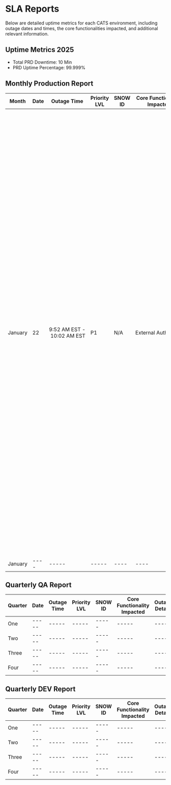 # SLA Reports

Below are detailed uptime metrics for each CATS environment, including outage dates and times, the core functionalities impacted, and additional relevant information.

## Uptime Metrics 2025

- Total PRD Downtime: 10 Min
- PRD Uptime Percentage: 99.999%

## Monthly Production Report

| Month        |      Date    | Outage Time                                              | Priority LVL  | SNOW ID   | Core Functionality Impacted    | Outage Details |
|--------------|--------------|----------------------------------------------------------|---------------|-----------|--------------------------------|----------------|
| January      | 22           | 9:52&nbsp;AM&nbsp;EST&nbsp;-&nbsp;10:02&nbsp;AM&nbsp;EST | P1            | N/A       |External&nbsp;Auth&nbsp;Route   | We experienced a temporary issue with the CATS platform related to all external authentication routes today from 9:52 AM EST to 10:02 AM EST. This issue occurred due to the Bouncer External Authentication Service being unintentionally deleted and replaced during a sync operation we executed in the Argo Dashboard. We initially believed this action would be a “graceful restart” with no downtime. However, we have now learned that the sync and replace process deletes the existing component before recreating it, leading to a brief service disruption. Upon identifying the problem, we manually recreated the Bouncer service to restore functionality as quickly as possible. To prevent a recurrence, we are implementing measures to disable the “replace” option during syncs to ensure uninterrupted service. |
| January      | ----         | -----                                                     | -----        |  ----      |  ----                         | -----         |


## Quarterly QA Report

| Quarter      |      Date    | Outage Time                                              | Priority LVL  | SNOW ID   | Core Functionality Impacted    | Outage Details |
|--------------|--------------|----------------------------------------------------------|---------------|-----------|--------------------------------|----------------|
| One          | -----        | -----                                                    | -----         | -----     | -----                          |  ----          |
| Two          | -----        | -----                                                    | -----         | -----     | -----                          |  ----          |
| Three        | -----        | -----                                                    | -----         | -----     | -----                          |  ----          |
| Four         | -----        | -----                                                    | -----         | -----     | -----                          |  ----          |


## Quarterly DEV Report

| Quarter      |      Date    | Outage Time                                              | Priority LVL  | SNOW ID   | Core Functionality Impacted    | Outage Details |
|--------------|--------------|----------------------------------------------------------|---------------|-----------|--------------------------------|----------------|
| One          | -----        | -----                                                    | -----         | -----     | -----                          |  ----          |
| Two          | -----        | -----                                                    | -----         | -----     | -----                          |  ----          |
| Three        | -----        | -----                                                    | -----         | -----     | -----                          |  ----          |
| Four         | -----        | -----                                                    | -----         | -----     | -----                          |  ----          |
